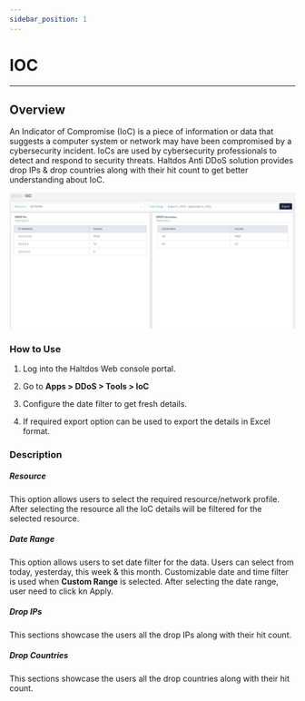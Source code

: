 ```yaml
---
sidebar_position: 1
---
```


# IOC

---

## Overview

An Indicator of Compromise (IoC) is a piece of information or data that suggests a computer system or network may have been compromised by a cybersecurity incident. IoCs are used by cybersecurity professionals to detect and respond to security threats. Haltdos Anti DDoS solution provides drop IPs & drop countries along with their hit count to get better understanding about IoC.

![Indicator of Compromise](/img/ddos/v7/docs/ioc.png)

### How to Use

1. Log into the Haltdos Web console portal.

2. Go to **Apps > DDoS > Tools > IoC**

3. Configure the date filter to get fresh details.

4. If required export option can be used to export the details in Excel format.

### Description

##### **Resource**

This option allows users to select the required resource/network profile. After selecting the resource all the IoC details will be filtered for the selected resource.

##### **Date Range**

This option allows users to set date filter for the data. Users can select from today, yesterday, this week & this month. Customizable date and time filter is used when **Custom Range** is selected. After selecting the date range, user need to click kn Apply.

##### **Drop IPs**

This sections showcase the users all the drop IPs along with their hit count.

##### **Drop Countries**

This sections showcase the users all the drop countries along with their hit count.

